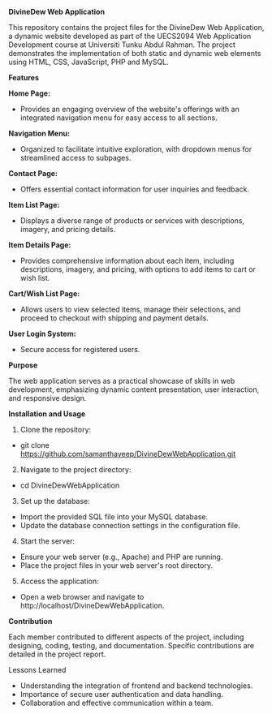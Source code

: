 **DivineDew Web Application**

This repository contains the project files for the DivineDew Web Application, a dynamic website developed as part of the UECS2094 Web Application Development course at Universiti Tunku Abdul Rahman. The project demonstrates the implementation of both static and dynamic web elements using HTML, CSS, JavaScript, PHP and MySQL.

**Features**

**Home Page:**
- Provides an engaging overview of the website's offerings with an integrated navigation menu for easy access to all sections.

**Navigation Menu:**
- Organized to facilitate intuitive exploration, with dropdown menus for streamlined access to subpages.

**Contact Page:**
- Offers essential contact information for user inquiries and feedback.

**Item List Page:**
- Displays a diverse range of products or services with descriptions, imagery, and pricing details.

**Item Details Page:**
- Provides comprehensive information about each item, including descriptions, imagery, and pricing, with options to add items to cart or wish list.

**Cart/Wish List Page:**
- Allows users to view selected items, manage their selections, and proceed to checkout with shipping and payment details.

**User Login System:**
- Secure access for registered users.

**Purpose**

The web application serves as a practical showcase of skills in web development, emphasizing dynamic content presentation, user interaction, and responsive design.

**Installation and Usage**

1. Clone the repository:
- git clone https://github.com/samanthayeep/DivineDewWebApplication.git

2. Navigate to the project directory:
- cd DivineDewWebApplication

3. Set up the database:
- Import the provided SQL file into your MySQL database.
- Update the database connection settings in the configuration file.

4. Start the server:
- Ensure your web server (e.g., Apache) and PHP are running.
- Place the project files in your web server's root directory.

5. Access the application:
- Open a web browser and navigate to http://localhost/DivineDewWebApplication.

**Contribution**

Each member contributed to different aspects of the project, including designing, coding, testing, and documentation. Specific contributions are detailed in the project report.

Lessons Learned

- Understanding the integration of frontend and backend technologies.
- Importance of secure user authentication and data handling.
- Collaboration and effective communication within a team.

